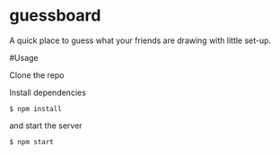 guessboard
==========

A quick place to guess what your friends are drawing with little set-up.

#Usage

Clone the repo

Install dependencies

```$ npm install```

and start the server

```$ npm start```
